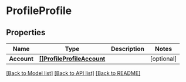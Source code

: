 # ProfileProfile

## Properties

Name | Type | Description | Notes
------------ | ------------- | ------------- | -------------
**Account** | [**[]ProfileProfileAccount**](profile_profile_account.md) |  | [optional] 

[[Back to Model list]](../README.md#documentation-for-models) [[Back to API list]](../README.md#documentation-for-api-endpoints) [[Back to README]](../README.md)


